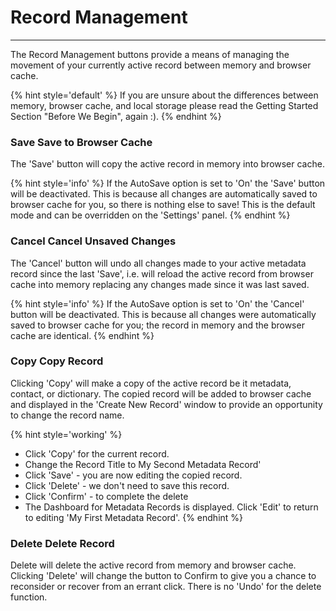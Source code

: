 # Record Management
---

The <span class="md-window">Record Management</span> buttons provide a means of managing the movement of your currently active record between memory and browser cache.  

{% hint style='default' %}
  If you are unsure about the differences between memory, browser cache, and local storage please read the Getting Started Section "Before We Begin", again :).
{% endhint %} 

### <span class="btn btn-success btn-sm"> <i class="fa fa-floppy-o"> </i> Save</span> Save to Browser Cache

The 'Save' button will copy the active record in memory into browser cache. 

{% hint style='info' %}
  If the AutoSave option is set to 'On' the 'Save' button will be deactivated.  This is because all changes are automatically saved to browser cache for you, so there is nothing else to save!  This is the default mode and can be overridden on the 'Settings' panel.
{% endhint %} 

### <span class="btn btn-warning btn-sm"> <i class="fa fa-undo"> </i> Cancel</span> Cancel Unsaved Changes

The 'Cancel' button will undo all changes made to your active metadata record since the last 'Save', i.e. will reload the active record from browser cache into memory replacing any changes made since it was last saved.  

{% hint style='info' %}
  If the AutoSave option is set to 'On' the 'Cancel' button will be deactivated.  This is because all changes were automatically saved to browser cache for you; the record in memory and the browser cache are identical.
{% endhint %} 

### <span class="btn btn-info btn-sm"> <i class="fa fa-copy"> </i> Copy</span> Copy Record

Clicking 'Copy' will make a copy of the active record be it metadata, contact, or dictionary.  The copied record will be added to browser cache and displayed in the 'Create New Record' window to provide an opportunity to change the record name.

{% hint style='working' %}
  * Click 'Copy' for the current record.
  * Change the Record Title to My Second Metadata Record'
  * Click 'Save' - you are now editing the copied record.
  * Click 'Delete' - we don't need to save this record.
  * Click 'Confirm' - to complete the delete
  * The Dashboard for Metadata Records is displayed.  Click 'Edit' to return to editing 'My First Metadata Record'.
{% endhint %}

### <span class="btn btn-danger btn-sm"> <i class="fa fa-times"> </i> Delete</span> Delete Record

Delete will delete the active record from memory and browser cache.   Clicking 'Delete' will change the button to <span class="btn btn-danger btn-sm"> <i class="fa fa-question"> </i> Confirm</span> to give you a chance to reconsider or recover from an errant click. There is no 'Undo' for the delete function.